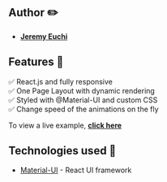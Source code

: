 
## Author ✏️

-    [**Jeremy Euchi**](https://github.com/jeuchi)

## Features 🎤

✅ React.js and fully responsive\
✅ One Page Layout with dynamic rendering\
✅ Styled with @Material-UI and custom CSS\
✅ Change speed of the animations on the fly


To view a live example, **[click here](https://jeuchi.github.io/Sorting-Visualizer/)**

## Technologies used  🧰

-   [Material-UI](https://material-ui.com/) - React UI framework
